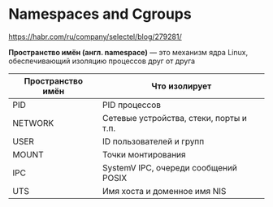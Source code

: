 # Namespaces and Cgroups 
https://habr.com/ru/company/selectel/blog/279281/   

**Пространство имён (англ. namespace)** — это механизм ядра Linux, обеспечивающий изоляцию процессов друг от друга  

| Пространство имён |           Что изолирует                  |
|-------------------|------------------------------------------|
| PID               | PID процессов                            | 
| NETWORK           | Сетевые устройства, стеки, порты и т.п.  |
| USER              | ID пользователей и групп                 | 
| MOUNT             | Точки монтирования                       | 
| IPC               | SystemV IPC, очереди сообщений POSIX     | 
| UTS               | Имя хоста и доменное имя NIS             | 



